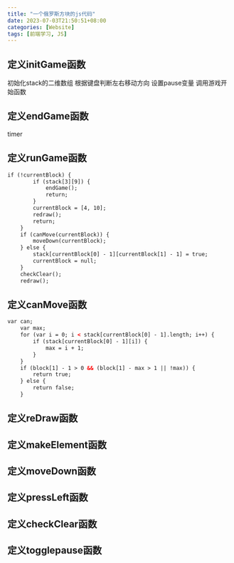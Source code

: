 ```yaml
---
title: "一个俄罗斯方块的js代码"
date: 2023-07-03T21:50:51+08:00
categories: [Website]
tags: [前端学习, JS]
---
```


## 定义initGame函数
初始化stack的二维数组
根据键盘判断左右移动方向
设置pause变量
调用游戏开始函数
## 定义endGame函数
timer
## 定义runGame函数
```html
if (!currentBlock) {
		if (stack[3][9]) {
			endGame();
			return;
		}
		currentBlock = [4, 10];
		redraw();
		return;
	}
	if (canMove(currentBlock)) {
		moveDown(currentBlock);
	} else {
		stack[currentBlock[0] - 1][currentBlock[1] - 1] = true;
		currentBlock = null;
	}
	checkClear();
	redraw();
```
## 定义canMove函数
```html
var can;
	var max;
	for (var i = 0; i < stack[currentBlock[0] - 1].length; i++) {
		if (stack[currentBlock[0] - 1][i]) {
			max = i + 1;
		}
	}
	if (block[1] - 1 > 0 && (block[1] - max > 1 || !max)) {
		return true;
	} else {
		return false;
	}
```
## 定义reDraw函数
## 定义makeElement函数
## 定义moveDown函数
## 定义pressLeft函数
## 定义checkClear函数
## 定义togglepause函数